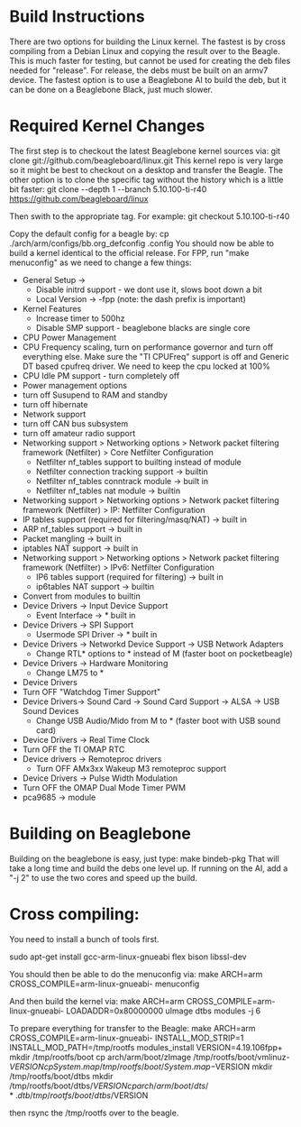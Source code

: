 # Build Instructions
There are two options for building the Linux kernel.   The fastest is by cross compiling
from a Debian Linux and copying the result over to the Beagle.  This is much faster
for testing, but cannot be used for creating the deb files needed for "release".  For 
release, the debs must be built on an armv7 device.  The fastest option is to use
a Beaglebone AI to build the deb, but it can be done on a Beaglebone Black, just much
slower.

# Required Kernel Changes
The first step is to checkout the latest Beaglebone kernel sources via:
git clone git://github.com/beagleboard/linux.git
This kernel repo is very large so it might be best to checkout on a desktop and
transfer the Beagle.  The other option is to clone the specific tag without the history
which is a little bit faster:
git clone --depth 1 --branch 5.10.100-ti-r40 https://github.com/beagleboard/linux

Then swith to the appropriate tag.  For example:
git checkout 5.10.100-ti-r40

Copy the default config for a beagle by:
cp ./arch/arm/configs/bb.org_defconfig .config
You should now be able to build a kernel identical to the 
official release.   For FPP, run "make menuconfig" as we need to change a few things:
* General Setup -> 
  * Disable initrd support - we dont use it, slows boot down a bit
  * Local Version -> -fpp
   (note: the dash prefix is important)
* Kernel Features
  * Increase timer to 500hz
  * Disable SMP support - beaglebone blacks are single core
* CPU Power Management 
 * CPU Frequency scaling, turn on performance governor and turn off everything else.  Make
   sure the "TI CPUFreq" support is off and Generic DT based cpufreq driver.  We need
   to keep the cpu locked at 100%
 * CPU Idle PM support - turn completely off
* Power management options
 * turn off Susupend to RAM and standby
 * turn off hibernate
* Network support
 * turn off CAN bus subsystem 
 * turn off amateur radio support
 * Networking support > Networking options > Network packet filtering framework (Netfilter) > Core Netfilter Configuration
   * Netfilter nf_tables support to builting instead of module
   *  Netfilter connection tracking support -> builtin
   * Netfilter nf_tables conntrack module -> built in
   * Netfilter nf_tables nat module -> builtin
*  Networking support > Networking options > Network packet filtering framework (Netfilter) > IP: Netfilter Configuration
  * IP tables support (required for filtering/masq/NAT) -> built in
  * ARP nf_tables support -> built in
  * Packet mangling -> built in
  * iptables NAT support -> built in
* Networking support > Networking options > Network packet filtering framework (Netfilter) > IPv6: Netfilter Configuration
  *  IP6 tables support (required for filtering) -> built in
  * ip6tables NAT support -> builtin
 * Convert from modules to builtin
 * Device Drivers -> Input Device Support
   * Event Interface -> * built in
 * Device Drivers -> SPI Support
   * Usermode SPI Driver -> * built in
 * Device Drivers -> Networkd Device Support -> USB Network Adapters
   * Change RTL* options to * instead of M (faster boot on pocketbeagle)
 * Device Drivers -> Hardware Monitoring
   * Change LM75 to *
* Device Drivers 
 * Turn OFF "Watchdog Timer Support"
* Device Drivers-> Sound Card -> Sound Card Support -> ALSA -> USB Sound Devices
  * Change USB Audio/Mido from M to * (faster boot with USB sound card)
* Device Drivers -> Real Time Clock
 * Turn OFF the TI OMAP RTC
* Device drivers -> Remoteproc drivers
  * Turn OFF AMx3xx Wakeup M3 remoteproc support
* Device Drivers -> Pulse  Width Modulation
 * Turn OFF the OMAP Dual Mode Timer PWM
 * pca9685 -> module
  

# Building on Beaglebone
Building on the beaglebone is easy, just type:
make bindeb-pkg
That will take a long time and build the debs one level up.  If running on the AI, add 
a "-j 2" to use the two cores and speed up the build.

# Cross compiling:
You need to install a bunch of tools first. 

sudo apt-get install gcc-arm-linux-gnueabi flex bison libssl-dev

You should then be able to do the menuconfig via:
make ARCH=arm CROSS_COMPILE=arm-linux-gnueabi- menuconfig

And then build the kernel via:
make ARCH=arm CROSS_COMPILE=arm-linux-gnueabi- LOADADDR=0x80000000 uImage dtbs modules -j 6

To prepare everything for transfer to the Beagle:
make ARCH=arm CROSS_COMPILE=arm-linux-gnueabi- INSTALL_MOD_STRIP=1 INSTALL_MOD_PATH=/tmp/rootfs modules_install
VERSION=4.19.106fpp+
mkdir /tmp/rootfs/boot
cp arch/arm/boot/zImage /tmp/rootfs/boot/vmlinuz-$VERSION
cp System.map /tmp/rootfs/boot/System.map-$VERSION
mkdir /tmp/rootfs/boot/dtbs
mkdir /tmp/rootfs/boot/dtbs/$VERSION
cp arch/arm/boot/dts/*.dtb /tmp/rootfs/boot/dtbs/$VERSION

then rsync the /tmp/rootfs over to the beagle.



